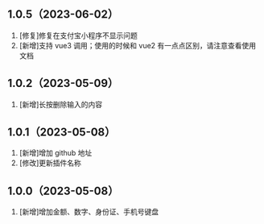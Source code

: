 ## 1.0.5（2023-06-02）
1. [修复]修复在支付宝小程序不显示问题
2. [新增]支持 vue3 调用；使用的时候和 vue2 有一点点区别，请注意查看使用文档
## 1.0.2（2023-05-09）
1. [新增]长按删除输入的内容
## 1.0.1（2023-05-08）
1. [新增]增加 github 地址
2. [修改]更新插件名称
## 1.0.0（2023-05-08）
1. [新增]增加金额、数字、身份证、手机号键盘
